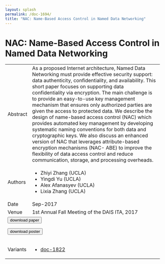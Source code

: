 ```yaml
---
layout: splash
permalink: /doc-1694/
title: "NAC: Name-Based Access Control in Named Data Networking"
---
```


# NAC: Name-Based Access Control in Named Data Networking

<table>
    <tbody>
    <tr>
        <td>Abstract</td>
        <td>As a proposed Internet architecture, Named Data Networking must provide effective security support: data authenticity, confidentiality, and availability. This short paper focuses on supporting data confidentiality via encryption. The main challenge is to provide an easy-to-use key management mechanism that ensures only authorized parties are given the access to protected data. We describe the design of name-based access control (NAC) which provides automated key management by developing systematic naming conventions for both data and cryptographic keys. We also discuss an enhanced version of NAC that leverages attribute-based encryption mechanisms (NAC- ABE) to improve the flexibility of data access control and reduce communication, storage, and processing overheads.</td>
    </tr>
    <tr>
        <td>Authors</td>
        <td>
            <ul>
                <li>Zhiyi Zhang (UCLA)</li>
                <li>Yingdi Yu (UCLA)</li>
                <li>Alex Afanasyev (UCLA)</li>
                <li>Lixia Zhang (UCLA)</li>
            </ul>
        </td>
    </tr>
    <tr>
        <td>Date</td>
        <td>Sep-2017</td>
    </tr>
    <tr>
        <td>Venue</td>
        <td>1st Annual Fall Meeting of the DAIS ITA, 2017</td>
    </tr>
        <tr>
            <td colspan="2">
                <form method="get" action="https://dais-ita.org/sites/default/files/S_030-paper.pdf">
                    <button type="submit">download paper</button>
                </form>
                <form method="get" action="https://dais-ita.org/sites/default/files/S_030-poster.pdf">
                    <button type="submit">download poster</button>
                </form>
            </td>
        </tr>
        <tr>
            <td>Variants</td>
            <td>
                <ul>
                    <li><a href="\doc-1822\">doc-1822</a></li>
                </ul>
            </td>
        </tr>
    </tbody>
</table>
